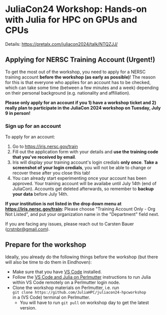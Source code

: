 # JuliaCon24 Workshop: Hands-on with Julia for HPC on GPUs and CPUs

Details: https://pretalx.com/juliacon2024/talk/NTQZJJ/

## Applying for NERSC Training Account (Urgent!)

To get the most out of the workshop, you need to apply for a NERSC training account **before the workshop (as early as possible)**! The reason for this is that everyone who applies for an account has to be checked, which can take some time (between a few minutes and a week) depending on their personal background (e.g. nationality and affiliation).

**Please only apply for an account if you 1) have a workshop ticket and 2) really plan to participate in the JuliaCon 2024 workshop on Tuesday, July 9 in person!**

### Sign up for an account

To apply for an account:
1. Go to https://iris.nersc.gov/train
2. Fill out the application form with your details and **use the training code that you've received by email**.
3. Iris will display your training account's login credials **only once**. **Take a screenshot of your login credials**, you will not be able to change or recover these after you close this tab!
4. You can already start experimenting once your account has been approved. Your training account will be availabe until July 14th (end of JuliaCon). Accounts get deleted afterwards, so remember to **backup your data** before July 14th.

**If your institution is not listed in the drop down menu at  https://iris.nersc.gov/train:** Please choose "Training Account Only - Org Not Listed", and put your organization name in the "Department" field next.

If you are facing any issues, please reach out to Carsten Bauer (crstnbr@gmail.com).

## Prepare for the workshop

Ideally, you already do the following things before the workshop (but there will also be time to do them in Eindhoven):
* Make sure that you have [VS Code](https://code.visualstudio.com/download) installed.
* Follow the [VS Code and Julia on Perlmutter](help/vscode_julia_on_perlmutter.md) instructions to run Julia within VS Code remotely on a Perlmutter login node.
* Clone the workshop materials on Perlmutter, i.e. run    
`git clone https://github.com/JuliaHPC/juliacon24-hpcworkshop`   
in a (VS Code) terminal on Perlmutter.
    * You will have to run `git pull` on workshop day to get the latest version.
